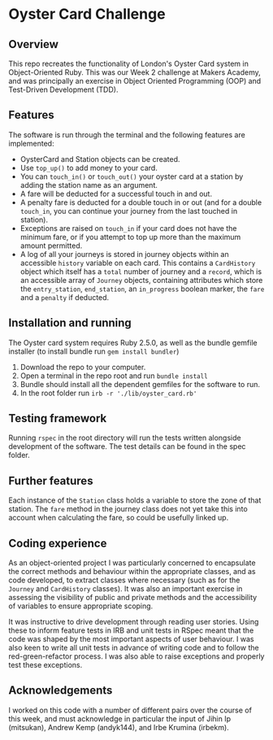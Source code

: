 Oyster Card Challenge
=================

Overview
---------

This repo recreates the functionality of London's Oyster Card system in Object-Oriented Ruby. This was our Week 2 challenge at Makers Academy, and was principally an exercise in Object Oriented Programming (OOP) and Test-Driven Development (TDD).

Features
---------

The software is run through the terminal and the following features are implemented:

* OysterCard and Station objects can be created.
* Use `top_up()` to add money to your card.
* You can `touch_in()` or `touch_out()` your oyster card at a station by adding the station name as an argument.
* A fare will be deducted for a successful touch in and out.
* A penalty fare is deducted for a double touch in or out (and for a double `touch_in`, you can continue your journey from the last touched in station).
* Exceptions are raised on `touch_in` if your card does not have the minimum fare, or if you attempt to top up more than the maximum amount permitted.
* A log of all your journeys is stored in journey objects within an accessible `history` variable on each card. This contains a `CardHistory` object which itself has a `total` number of journey and a `record`, which is an accessible array of `Journey` objects, containing attributes which store the `entry_station`, `end_station`, an `in_progress` boolean marker, the `fare` and a `penalty` if deducted.

Installation and running
---------

The Oyster card system requires Ruby 2.5.0, as well as the bundle gemfile installer (to install bundle run `gem install bundler`)

1. Download the repo to your computer.
2. Open a terminal in the repo root and run `bundle install`
3. Bundle should install all the dependent gemfiles for the software to run.
4. In the root folder run `irb -r './lib/oyster_card.rb'`

Testing framework
---------

Running `rspec` in the root directory will run the tests written alongside development of the software. The test details can be found in the spec folder.


Further features
---------

Each instance of the `Station` class holds a variable to store the zone of that station. The `fare` method in the journey class does not yet take this into account when calculating the fare, so could be usefully linked up.


Coding experience
---------

As an object-oriented project I was particularly concerned to encapsulate the correct methods and behaviour within the appropriate classes, and as code developed, to extract classes where necessary (such as for the `Journey` and `CardHistory` classes). It was also an important exercise in assessing the visibility of public and private methods and the accessibility of variables to ensure appropriate scoping.

It was instructive to drive development through reading user stories. Using these to inform feature tests in IRB and unit tests in RSpec meant that the code was shaped by the most important aspects of user behaviour. I was also keen to write all unit tests in advance of writing code and to follow the red-green-refactor process. I was also able to raise exceptions and properly test these exceptions.


Acknowledgements
---------

I worked on this code with a number of different pairs over the course of this week, and must acknowledge in particular the input of Jihin Ip (mitsukan), Andrew Kemp (andyk144), and Irbe Krumina (irbekm).
